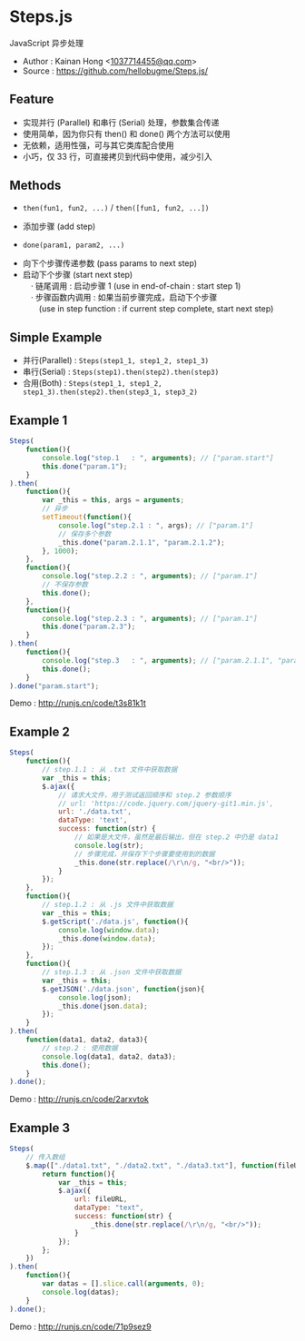 # Steps.js

JavaScript 异步处理

* Author : Kainan Hong <<1037714455@qq.com>>
* Source : https://github.com/hellobugme/Steps.js/

## Feature

* 实现并行 (Parallel) 和串行 (Serial) 处理，参数集合传递
* 使用简单，因为你只有 then() 和 done() 两个方法可以使用
* 无依赖，适用性强，可与其它类库配合使用
* 小巧，仅 33 行，可直接拷贝到代码中使用，减少引入

## Methods

* `then(fun1, fun2, ...)` / `then([fun1, fun2, ...])`
 + 添加步骤 (add step)
* `done(param1, param2, ...)`
 + 向下个步骤传递参数 (pass params to next step)
 + 启动下个步骤 (start next step)  
　· 链尾调用 : 启动步骤 1 (use in end-of-chain : start step 1)  
　· 步骤函数内调用 : 如果当前步骤完成，启动下个步骤  
　　(use in step function : if current step complete, start next step)  

## Simple Example

* 并行(Parallel) : `Steps(step1_1, step1_2, step1_3)`
* 串行(Serial) : `Steps(step1).then(step2).then(step3)`
* 合用(Both) : `Steps(step1_1, step1_2, step1_3).then(step2).then(step3_1, step3_2)`

## Example 1

```javascript
Steps(
    function(){
        console.log("step.1   : ", arguments); // ["param.start"]
        this.done("param.1");
    }
).then(
    function(){
        var _this = this, args = arguments;
        // 异步
        setTimeout(function(){
            console.log("step.2.1 : ", args); // ["param.1"]
            // 保存多个参数
            _this.done("param.2.1.1", "param.2.1.2");
        }, 1000);
    },
    function(){
        console.log("step.2.2 : ", arguments); // ["param.1"]
        // 不保存参数
        this.done();
    },
    function(){
        console.log("step.2.3 : ", arguments); // ["param.1"]
        this.done("param.2.3");
    }
).then(
    function(){
        console.log("step.3   : ", arguments); // ["param.2.1.1", "param.2.1.2", "param.2.3"]
        this.done();
    }
).done("param.start");
```
Demo : http://runjs.cn/code/t3s81k1t

## Example 2

```javascript
Steps(
    function(){
        // step.1.1 : 从 .txt 文件中获取数据
        var _this = this;
        $.ajax({
            // 请求大文件，用于测试返回顺序和 step.2 参数顺序
            // url: 'https://code.jquery.com/jquery-git1.min.js',
            url: './data.txt',
            dataType: 'text',
            success: function(str) {
                // 如果是大文件，虽然是最后输出，但在 step.2 中仍是 data1
                console.log(str);
                // 步骤完成，并保存下个步骤要使用到的数据
                _this.done(str.replace(/\r\n/g, "<br/>"));
            }
        });
    },
    function(){
        // step.1.2 : 从 .js 文件中获取数据
        var _this = this;
        $.getScript('./data.js', function(){
            console.log(window.data);
            _this.done(window.data);
        });
    },
    function(){
        // step.1.3 : 从 .json 文件中获取数据
        var _this = this;
        $.getJSON('./data.json', function(json){
            console.log(json);
            _this.done(json.data);
        });
    }
).then(
    function(data1, data2, data3){
        // step.2 : 使用数据
        console.log(data1, data2, data3);
        this.done();
    }
).done();
```
Demo : http://runjs.cn/code/2arxvtok

## Example 3

```javascript
Steps(
    // 传入数组
    $.map(["./data1.txt", "./data2.txt", "./data3.txt"], function(fileURL){
        return function(){
            var _this = this;
            $.ajax({
                url: fileURL,
                dataType: "text",
                success: function(str) {
                    _this.done(str.replace(/\r\n/g, "<br/>"));
                }
            });
        };
    })
).then(
    function(){
        var datas = [].slice.call(arguments, 0);
        console.log(datas);
    }
).done();
```
Demo : http://runjs.cn/code/71p9sez9
